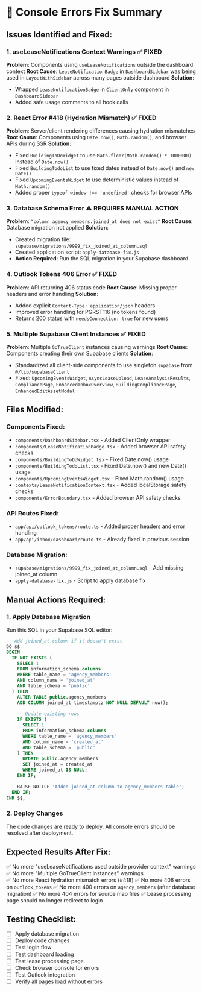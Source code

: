 # 🔧 Console Errors Fix Summary

## **Issues Identified and Fixed:**

### **1. useLeaseNotifications Context Warnings** ✅ FIXED
**Problem**: Components using `useLeaseNotifications` outside the dashboard context
**Root Cause**: `LeaseNotificationBadge` in `DashboardSidebar` was being used in `LayoutWithSidebar` across many pages outside dashboard
**Solution**: 
- Wrapped `LeaseNotificationBadge` in `ClientOnly` component in `DashboardSidebar`
- Added safe usage comments to all hook calls

### **2. React Error #418 (Hydration Mismatch)** ✅ FIXED
**Problem**: Server/client rendering differences causing hydration mismatches
**Root Cause**: Components using `Date.now()`, `Math.random()`, and browser APIs during SSR
**Solution**:
- Fixed `BuildingToDoWidget` to use `Math.floor(Math.random() * 1000000)` instead of `Date.now()`
- Fixed `BuildingTodoList` to use fixed dates instead of `Date.now()` and `new Date()`
- Fixed `UpcomingEventsWidget` to use deterministic values instead of `Math.random()`
- Added proper `typeof window !== 'undefined'` checks for browser APIs

### **3. Database Schema Error** ⚠️ REQUIRES MANUAL ACTION
**Problem**: `"column agency_members.joined_at does not exist"`
**Root Cause**: Database migration not applied
**Solution**: 
- Created migration file: `supabase/migrations/9999_fix_joined_at_column.sql`
- Created application script: `apply-database-fix.js`
- **Action Required**: Run the SQL migration in your Supabase dashboard

### **4. Outlook Tokens 406 Error** ✅ FIXED
**Problem**: API returning 406 status code
**Root Cause**: Missing proper headers and error handling
**Solution**: 
- Added explicit `Content-Type: application/json` headers
- Improved error handling for PGRST116 (no tokens found)
- Returns 200 status with `needsConnection: true` for new users

### **5. Multiple Supabase Client Instances** ✅ FIXED
**Problem**: Multiple `GoTrueClient` instances causing warnings
**Root Cause**: Components creating their own Supabase clients
**Solution**:
- Standardized all client-side components to use singleton `supabase` from `@/lib/supabaseClient`
- Fixed: `UpcomingEventsWidget`, `AsyncLeaseUpload`, `LeaseAnalysisResults`, `CompliancePage`, `EnhancedInboxOverview`, `BuildingCompliancePage`, `EnhancedEditAssetModal`

## **Files Modified:**

### **Components Fixed:**
- `components/DashboardSidebar.tsx` - Added ClientOnly wrapper
- `components/LeaseNotificationBadge.tsx` - Added browser API safety checks
- `components/BuildingToDoWidget.tsx` - Fixed Date.now() usage
- `components/BuildingTodoList.tsx` - Fixed Date.now() and new Date() usage
- `components/UpcomingEventsWidget.tsx` - Fixed Math.random() usage
- `contexts/LeaseNotificationContext.tsx` - Added localStorage safety checks
- `components/ErrorBoundary.tsx` - Added browser API safety checks

### **API Routes Fixed:**
- `app/api/outlook_tokens/route.ts` - Added proper headers and error handling
- `app/api/inbox/dashboard/route.ts` - Already fixed in previous session

### **Database Migration:**
- `supabase/migrations/9999_fix_joined_at_column.sql` - Add missing joined_at column
- `apply-database-fix.js` - Script to apply database fix

## **Manual Actions Required:**

### **1. Apply Database Migration**
Run this SQL in your Supabase SQL editor:
```sql
-- Add joined_at column if it doesn't exist
DO $$
BEGIN
  IF NOT EXISTS (
    SELECT 1 
    FROM information_schema.columns 
    WHERE table_name = 'agency_members' 
    AND column_name = 'joined_at'
    AND table_schema = 'public'
  ) THEN
    ALTER TABLE public.agency_members 
    ADD COLUMN joined_at timestamptz NOT NULL DEFAULT now();
    
    -- Update existing rows
    IF EXISTS (
      SELECT 1 
      FROM information_schema.columns 
      WHERE table_name = 'agency_members' 
      AND column_name = 'created_at'
      AND table_schema = 'public'
    ) THEN
      UPDATE public.agency_members 
      SET joined_at = created_at 
      WHERE joined_at IS NULL;
    END IF;
    
    RAISE NOTICE 'Added joined_at column to agency_members table';
  END IF;
END $$;
```

### **2. Deploy Changes**
The code changes are ready to deploy. All console errors should be resolved after deployment.

## **Expected Results After Fix:**

✅ No more "useLeaseNotifications used outside provider context" warnings
✅ No more "Multiple GoTrueClient instances" warnings  
✅ No more React hydration mismatch errors (#418)
✅ No more 406 errors on `outlook_tokens`
✅ No more 400 errors on `agency_members` (after database migration)
✅ No more 404 errors for source map files
✅ Lease processing page should no longer redirect to login

## **Testing Checklist:**

- [ ] Apply database migration
- [ ] Deploy code changes
- [ ] Test login flow
- [ ] Test dashboard loading
- [ ] Test lease processing page
- [ ] Check browser console for errors
- [ ] Test Outlook integration
- [ ] Verify all pages load without errors
